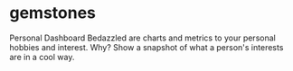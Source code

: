 # gemstones
Personal Dashboard Bedazzled are charts and metrics to your personal hobbies and interest. 
Why? Show a snapshot of what a person's interests are in a cool way.
